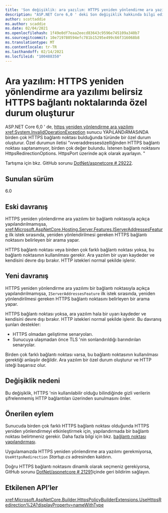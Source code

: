 ```yaml
---
title: 'Son değişiklik: ara yazılım: HTTPS yeniden yönlendirme ara yazılımı belirsiz HTTPS bağlantı noktalarında özel durum oluşturur'
description: "ASP.NET Core 6,0 ' deki Son değişiklik hakkında bilgi edinin: HTTPS yeniden yönlendirme ara yazılımı, belirsiz HTTPS bağlantı noktalarında özel durum oluşturur"
author: scottaddie
ms.author: scaddie
ms.date: 02/04/2021
ms.openlocfilehash: 1f49e0df7eaa2eecd83643c9596e745109a340b7
ms.sourcegitcommit: 10e719780594efc781b15295e499c66f316068b8
ms.translationtype: MT
ms.contentlocale: tr-TR
ms.lasthandoff: 02/14/2021
ms.locfileid: "100488350"
---
```

# <a name="middleware-https-redirection-middleware-throws-exception-on-ambiguous-https-ports"></a>Ara yazılım: HTTPS yeniden yönlendirme ara yazılımı belirsiz HTTPS bağlantı noktalarında özel durum oluşturur

ASP.NET Core 6,0 ' de, [https yeniden yönlendirme ara yazılımı](xref:Microsoft.AspNetCore.Builder.HttpsPolicyBuilderExtensions.UseHttpsRedirection%2A) <xref:System.InvalidOperationException> sunucu YAPıLANDıRMASıNDA birden çok HTTPS bağlantı noktası bulduğunda türünde bir özel durum oluşturur. Özel durumun iletisi "ıvveraddressesözelliğinden HTTPS bağlantı noktası saptanamıyor, birden çok değer bulundu. İstenen bağlantı noktasını HttpsRedirectionOptions. HttpsPort üzerinde açık olarak ayarlayın. "

Tartışma için bkz. GitHub sorunu [DotNet/aspnetcore # 29222](https://github.com/dotnet/aspnetcore/issues/29222).

## <a name="version-introduced"></a>Sunulan sürüm

6.0

## <a name="old-behavior"></a>Eski davranış

HTTPS yeniden yönlendirme ara yazılımı bir bağlantı noktasıyla açıkça yapılandırılmamışsa, <xref:Microsoft.AspNetCore.Hosting.Server.Features.IServerAddressesFeature> ilk istek sırasında, yeniden yönlendirilmesi gereken HTTPS bağlantı noktasını belirleyen bir arama yapar.

HTTPS bağlantı noktası veya birden çok farklı bağlantı noktası yoksa, bu bağlantı noktasının kullanılması gerekir. Ara yazılım bir uyarı kaydeder ve kendisini devre dışı bırakır. HTTP istekleri normal şekilde işlenir.

## <a name="new-behavior"></a>Yeni davranış

HTTPS yeniden yönlendirme ara yazılımı bir bağlantı noktasıyla açıkça yapılandırılmamışsa, `IServerAddressesFeature` ilk istek sırasında, yeniden yönlendirilmesi gereken HTTPS bağlantı noktasını belirleyen bir arama yapar.

HTTPS bağlantı noktası yoksa, ara yazılım hala bir uyarı kaydeder ve kendisini devre dışı bırakır. HTTP istekleri normal şekilde işlenir. Bu davranış şunları destekler:

* HTTPS olmadan geliştirme senaryoları.
* Sunucuya ulaşmadan önce TLS 'nin sonlandırıldığı barındırılan senaryolar.

Birden çok farklı bağlantı noktası varsa, bu bağlantı noktasının kullanılması gerektiği anlaşılır değildir. Ara yazılım bir özel durum oluşturur ve HTTP isteği başarısız olur.

## <a name="reason-for-change"></a>Değişiklik nedeni

Bu değişiklik, HTTPS 'nin kullanılabilir olduğu bilindiğinde gizli verilerin şifrelenmemiş HTTP bağlantıları üzerinden sunulmasını önler.

## <a name="recommended-action"></a>Önerilen eylem

Sunucuda birden çok farklı HTTPS bağlantı noktası olduğunda HTTPS yeniden yönlendirmeyi etkinleştirmek için, yapılandırmada bir bağlantı noktası belirtmeniz gerekir. Daha fazla bilgi için bkz. [bağlantı noktası yapılandırması](/aspnet/core/security/enforcing-ssl?view=aspnetcore-5.0&preserve-view=true#port-configuration).

Uygulamanızda HTTPS yeniden yönlendirme ara yazılımı gerekmiyorsa, `UseHttpsRedirection` *Startup.cs* adresinden kaldırın.

Doğru HTTPS bağlantı noktasını dinamik olarak seçmeniz gerekiyorsa, GitHub sorunu [DotNet/aspnetcore # 21291](https://github.com/dotnet/aspnetcore/issues/21291)içinde geri bildirim sağlayın.

## <a name="affected-apis"></a>Etkilenen API’ler

<xref:Microsoft.AspNetCore.Builder.HttpsPolicyBuilderExtensions.UseHttpsRedirection%2A?displayProperty=nameWithType>

<!--

## Category

ASP.NET Core

## Affected APIs

`Overload:Microsoft.AspNetCore.Builder.HttpsPolicyBuilderExtensions.UseHttpsRedirection`

-->

